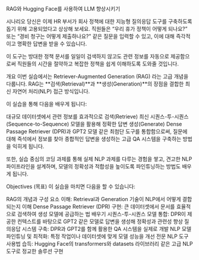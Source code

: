 RAG와 Hugging Face를 사용하여 LLM 향상시키기

시나리오
당신은 이제 HR 부서가 회사 정책에 대한 지능형 질의응답 도구를 구축하도록 돕기 위해 고용되었다고 상상해 보세요.
직원들은 “우리 휴가 정책이 어떻게 되나요?” 또는 “경비 청구는 어떻게 제출하나요?” 같은 질문을 입력할 수 있고, 이에 대해 즉각적이고 명확한 답변을 받을 수 있습니다.

이 도구는 방대한 정책 문서를 일일이 검색하지 않고도 관련 정보를 자동으로 제공함으로써 직원들의 시간을 절약하고 복잡한 정책을 쉽게 이해하도록 도와줄 것입니다.

개요
이번 실습에서는 Retriever-Augmented Generation (RAG) 라는 고급 개념을 다룹니다.
RAG는 **검색(Retrieval)**과 **생성(Generation)**의 장점을 결합한 최신 자연어 처리(NLP) 접근 방식입니다.

이 실습을 통해 다음을 배우게 됩니다:

대규모 데이터셋에서 관련 정보를 효과적으로 검색(Retrieve)
최신 시퀀스-투-시퀀스(Sequence-to-Sequence) 모델을 활용해 정확한 답변 생성(Generate)
Dense Passage Retriever (DPR)과 GPT2 모델 같은 최첨단 도구를 통합함으로써, 질문에 대해 즉석에서 정보를 찾아 종합적인 답변을 생성하는 고급 QA 시스템을 구축하는 방법을 익히게 됩니다.

또한, 실습 중심의 코딩 과제를 통해 실제 NLP 과제를 다루는 경험을 쌓고, 견고한 NLP 파이프라인을 설계하며, 모델의 정확성과 적합성을 높이도록 파인튜닝하는 방법도 배우게 됩니다.

Objectives (목표)
이 실습을 마치면 다음을 할 수 있습니다:

RAG의 개념과 구성 요소 이해: Retrieval과 Generation 기술이 NLP에서 어떻게 결합되는지 이해
Dense Passage Retriever (DPR) 구현: 큰 데이터셋에서 문서를 효율적으로 검색하여 생성 모델에 공급하는 법 배우기
시퀀스-투-시퀀스 모델 통합: DPR이 제공한 컨텍스트를 바탕으로 GPT2 같은 모델로 답변을 생성해 정확성과 관련성 향상
질의응답 시스템 구축: DPR과 GPT2를 함께 활용한 QA 시스템을 실제로 개발
NLP 모델 파인튜닝 및 최적화: 특정 작업이나 데이터셋에 맞게 모델 성능을 개선
전문 NLP 도구 사용법 습득: Hugging Face의 transformers와 datasets 라이브러리 같은 고급 NLP 도구로 정교한 솔루션 구현
